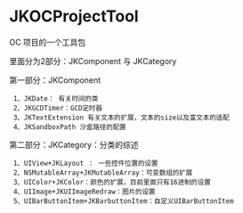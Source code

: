 # JKOCProjectTool
OC 项目的一个工具包

里面分为2部分：JKComponent 与 JKCategory

第一部分：JKComponent

     1、JKDate： 有关时间的类
     2、JKGCDTimer：GCD定时器
     3、JKTextExtension 有关文本的扩展，文本的size以及富文本的适配
     4、JKSandboxPath 沙盒路径的配置
    
第二部分：JKCategory：分类的综述
    
     1、UIView+JKLayout ： 一些控件位置的设置
     2、NSMutableArray+JKMutableArray：可变数组的扩展
     3、UIColor+JKColor：颜色的扩展，目前里面只有16进制的设置
     4、UIImage+JKUIImageRedraw：图片的设置
     5、UIBarButtonItem+JKBarbuttonItem：自定义UIBarButtonItem 
